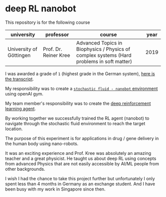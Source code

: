 
# deep RL nanobot

This repository is for the following course

| university | professor | course | year |
| --- | --- | --- | --- |
| University of Göttingen | Prof. Dr. Reiner Kree | Advanced Topics in Biophysics / Physics of complex systems (Hard problems in soft matter) | 2019 |

I was awarded a grade of `1` (highest grade in the German system), [here is the transcript](./transcript%20University%20of%20Goettingen.pdf).

My responsibility was to create a [`stochastic fluid - nanobot` environment](./src/environment.py) using openAI gym.

My team member's responsibility was to create the [deep reinforcement learning agent](./src/DeepQ_CustomEnv_Test.py).

By working together we successfully trained the RL agent (nanobot) to navigate through the stochastic fluid environment to reach the target location. 

The purpose of this experiment is for applications in drug / gene delivery in the human body using nano-robots.

It was an exciting experience and Prof. Kree was absolutely an amazing teacher and a great physicist. He taught us about deep RL using concepts from advanced Physics that are not easily accessible by AI/ML people from other backgrounds.



I wish I had the chance to take this project further but unfortunately I only spent less than 4 months in Germany as an exchange student. And I have been busy with my work in Singapore since then.

